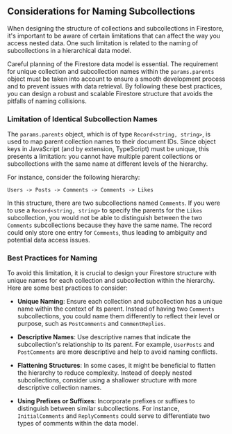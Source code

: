 ## Considerations for Naming Subcollections

When designing the structure of collections and subcollections in Firestore, it's important to be aware of certain
limitations that can affect the way you access nested data. One such limitation is related to the naming of
subcollections in a hierarchical data model.

Careful planning of the Firestore data model is essential. The requirement for unique collection and subcollection names
within the `params.parents` object must be taken into account to ensure a smooth development process and to prevent
issues with data retrieval. By following these best practices, you can design a robust and scalable Firestore structure
that avoids the pitfalls of naming collisions.

### Limitation of Identical Subcollection Names

The `params.parents` object, which is of type `Record<string, string>`, is used to map parent collection names to their
document IDs. Since object keys in JavaScript (and by extension, TypeScript) must be unique, this presents a limitation:
you cannot have multiple parent collections or subcollections with the same name at different levels of the hierarchy.

For instance, consider the following hierarchy:

`Users -> Posts -> Comments -> Comments -> Likes`

In this structure, there are two subcollections named `Comments`. If you were to use a `Record<string, string>` to
specify the parents for the `Likes` subcollection, you would not be able to distinguish between the two `Comments`
subcollections because they have the same name. The record could only store one entry for `Comments`, thus leading to
ambiguity and potential data access issues.

### Best Practices for Naming

To avoid this limitation, it is crucial to design your Firestore structure with unique names for each collection and
subcollection within the hierarchy. Here are some best practices to consider:

-   **Unique Naming**: Ensure each collection and subcollection has a unique name within the context of its parent.
    Instead of having two `Comments` subcollections, you could name them differently to reflect their level or purpose,
    such as `PostComments` and `CommentReplies`.
-   **Descriptive Names**: Use descriptive names that indicate the subcollection's relationship to its parent. For
    example, `UserPosts` and `PostComments` are more descriptive and help to avoid naming conflicts.

-   **Flattening Structures**: In some cases, it might be beneficial to flatten the hierarchy to reduce complexity.
    Instead of deeply nested subcollections, consider using a shallower structure with more descriptive collection
    names.

-   **Using Prefixes or Suffixes**: Incorporate prefixes or suffixes to distinguish between similar subcollections. For
    instance, `InitialComments` and `ReplyComments` could serve to differentiate two types of comments within the data
    model.
